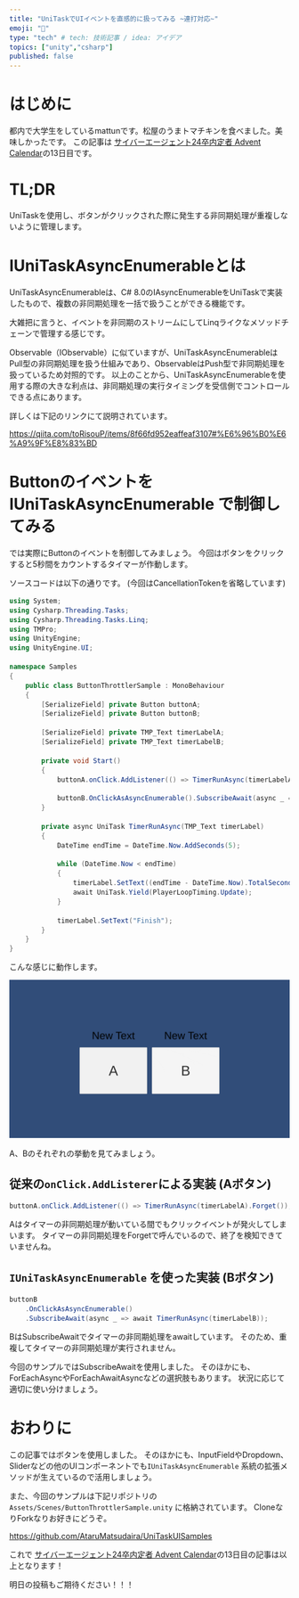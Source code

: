 ```yaml
---
title: "UniTaskでUIイベントを直感的に扱ってみる ~連打対応~"
emoji: "👋"
type: "tech" # tech: 技術記事 / idea: アイデア
topics: ["unity","csharp"]
published: false
---
```


# はじめに

都内で大学生をしているmattunです。松屋のうまトマチキンを食べました。美味しかったです。
この記事は [サイバーエージェント24卒内定者 Advent Calendar](https://qiita.com/advent-calendar/2023/ca24engineer)の13日目です。

# TL;DR

UniTaskを使用し、ボタンがクリックされた際に発生する非同期処理が重複しないように管理します。

# IUniTaskAsyncEnumerableとは

UniTaskAsyncEnumerableは、C# 8.0のIAsyncEnumerableをUniTaskで実装したもので、複数の非同期処理を一括で扱うことができる機能です。

大雑把に言うと、イベントを非同期のストリームにしてLinqライクなメソッドチェーンで管理する感じです。

Observable（IObservable<T>）に似ていますが、UniTaskAsyncEnumerableはPull型の非同期処理を扱う仕組みであり、ObservableはPush型で非同期処理を扱っているため対照的です。
以上のことから、UniTaskAsyncEnumerableを使用する際の大きな利点は、非同期処理の実行タイミングを受信側でコントロールできる点にあります。

詳しくは下記のリンクにて説明されています。

https://qiita.com/toRisouP/items/8f66fd952eaffeaf3107#%E6%96%B0%E6%A9%9F%E8%83%BD

# Buttonのイベントを IUniTaskAsyncEnumerable で制御してみる

では実際にButtonのイベントを制御してみましょう。
今回はボタンをクリックすると5秒間をカウントするタイマーが作動します。

ソースコードは以下の通りです。
(今回はCancellationTokenを省略しています)

```cs
using System;
using Cysharp.Threading.Tasks;
using Cysharp.Threading.Tasks.Linq;
using TMPro;
using UnityEngine;
using UnityEngine.UI;

namespace Samples
{
    public class ButtonThrottlerSample : MonoBehaviour
    {
        [SerializeField] private Button buttonA;
        [SerializeField] private Button buttonB;

        [SerializeField] private TMP_Text timerLabelA;
        [SerializeField] private TMP_Text timerLabelB;

        private void Start()
        {
            buttonA.onClick.AddListener(() => TimerRunAsync(timerLabelA).Forget());

            buttonB.OnClickAsAsyncEnumerable().SubscribeAwait(async _ => await TimerRunAsync(timerLabelB));
        }

        private async UniTask TimerRunAsync(TMP_Text timerLabel)
        {
            DateTime endTime = DateTime.Now.AddSeconds(5);

            while (DateTime.Now < endTime)
            {
                timerLabel.SetText((endTime - DateTime.Now).TotalSeconds.ToString("F2"));
                await UniTask.Yield(PlayerLoopTiming.Update);
            }

            timerLabel.SetText("Finish");
        }
    }
}
```

こんな感じに動作します。

![Alter](/images/adcal_2023_unitask_ui_event_1.gif)

A、Bのそれぞれの挙動を見てみましょう。

## 従来の``onClick.AddListerer``による実装 (Aボタン)

```cs
buttonA.onClick.AddListener(() => TimerRunAsync(timerLabelA).Forget());
```

Aはタイマーの非同期処理が動いている間でもクリックイベントが発火してしまいます。
タイマーの非同期処理をForgetで呼んでいるので、終了を検知できていませんね。

##  ``IUniTaskAsyncEnumerable`` を使った実装 (Bボタン)

```cs
buttonB
    .OnClickAsAsyncEnumerable()
    .SubscribeAwait(async _ => await TimerRunAsync(timerLabelB));
```

BはSubscribeAwaitでタイマーの非同期処理をawaitしています。
そのため、重複してタイマーの非同期処理が実行されません。

今回のサンプルではSubscribeAwaitを使用しました。
そのほかにも、ForEachAsyncやForEachAwaitAsyncなどの選択肢もあります。
状況に応じて適切に使い分けましょう。

# おわりに

この記事ではボタンを使用しました。
そのほかにも、InputFieldやDropdown、Sliderなどの他のUIコンポーネントでも``IUniTaskAsyncEnumerable`` 系統の拡張メソッドが生えているので活用しましょう。

また、今回のサンプルは下記リポジトリの ``Assets/Scenes/ButtonThrottlerSample.unity`` に格納されています。
CloneなりForkなりお好きにどうぞ。

https://github.com/AtaruMatsudaira/UniTaskUISamples

これで [サイバーエージェント24卒内定者 Advent Calendar](https://qiita.com/advent-calendar/2023/ca24engineer)の13日目の記事は以上となります！

明日の投稿もご期待ください！！！